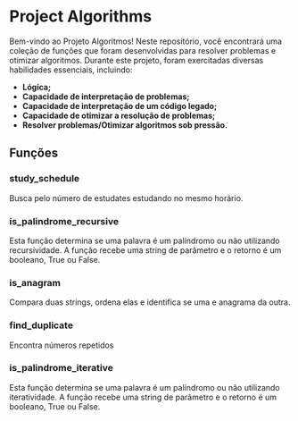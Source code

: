 # Project Algorithms

Bem-vindo ao Projeto Algoritmos! Neste repositório, você encontrará uma coleção de funções que foram desenvolvidas para resolver problemas e otimizar algoritmos. Durante este projeto, foram exercitadas diversas habilidades essenciais, incluindo:

- **Lógica;**
- **Capacidade de interpretação de problemas;**
- **Capacidade de interpretação de um código legado;**
- **Capacidade de otimizar a resolução de problemas;**
- **Resolver problemas/Otimizar algoritmos sob pressão.**

## Funções

### study_schedule

Busca pelo número de estudates estudando no mesmo horário.

### is_palindrome_recursive

Esta função determina se uma palavra é um palíndromo ou não utilizando recursividade. A função recebe uma string de parâmetro e o retorno é um booleano, True ou False.

### is_anagram

Compara duas strings, ordena elas e identifica se uma e anagrama da outra.

### find_duplicate

Encontra números repetidos

### is_palindrome_iterative

Esta função determina se uma palavra é um palíndromo ou não utilizando iteratividade. A função recebe uma string de parâmetro e o retorno é um booleano, True ou False.

